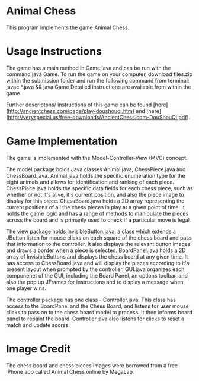 Animal Chess
=============

This program implements the game Animal Chess.

Usage Instructions
====================

The game has a main method in Game.java and can be run with the command java Game.
To run the game on your computer, download files.zip within the submission folder and run the
following command from terminal: javac *.java && java Game
Detailed instructions are available from within the game. 

Further descriptons/ instructions of this game can be found [here] (http://ancientchess.com/page/play-doushouqi.htm) and [here] (http://veryspecial.us/free-downloads/AncientChess.com-DouShouQi.pdf).

Game Implementation
====================

The game is implemented with the Model-Controller-View (MVC) concept. 

The model package holds Java classes Animal.java, ChessPiece.java and ChessBoard.java. Animal.java 
holds the specific enumeration type for the eight animals and allows for identification and ranking of 
each piece. ChessPiece.java holds the specific data fields for each chess piece, such as whether or not 
it's alive, it's current position, and also the piece image to display for this piece. ChessBoard.java
holds a 2D array representing the current positions of all the chess pieces in play at a given point
of time. It holds the game logic and has a range of methods to manipulate the pieces across the board 
and is primarily used to check if a particular move is legal. 

The view package holds InvisibleButton.java, a class which extends a JButton listen for mouse clicks
on each square of the chess board and pass that information to the controller. It also displays the
relevant button images and draws a border when a piece is selected. BoardPanel.java holds a 2D array
of InvisibleButtons and displays the chess board at any given time. It has access to ChessBoard.java
and will display the pieces according to it's present layout when prompted by the controller. GUI.java
organizes each componenet of the GUI, including the Board Panel, an options toolbar, and also the pop
up JFrames for instructions and to display a message when one player wins. 

The controller package has one class - Controller.java. This class has access to the BoardPanel and
the Chess Board, and listens for user mouse clicks to pass on to the chess board model to process.
It then informs board panel to repaint the board. Controller.java also listens for clicks to reset a
match and update scores. 

Image Credit
====================
The chess board and chess pieces images were borrowed from a free iPhone app called Animal Chess
online by MegaLab. 
